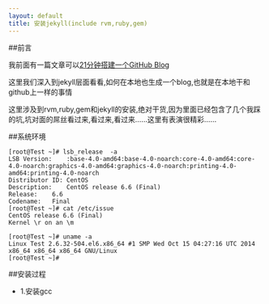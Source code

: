 ```yaml
---
layout: default
title: 安装jekyll(include rvm,ruby,gem)
---
```



##前言

我前面有一篇文章可以[21分钟搭建一个GitHub Blog](http://wilmosfang.github.io/blog/2015/03/02/build-a-githubblog-in-21minutes.html)

这里我们深入到jekyll层面看看,如何在本地也生成一个blog,也就是在本地干和github上一样的事情

这里涉及到rvm,ruby,gem和jekyll的安装,绝对干货,因为里面已经包含了几个我踩的坑,坑对面的屌丝看过来,看过来,看过来……这里有表演很精彩……


##系统环境

```
[root@Test ~]# lsb_release  -a 
LSB Version:	:base-4.0-amd64:base-4.0-noarch:core-4.0-amd64:core-4.0-noarch:graphics-4.0-amd64:graphics-4.0-noarch:printing-4.0-amd64:printing-4.0-noarch
Distributor ID:	CentOS
Description:	CentOS release 6.6 (Final)
Release:	6.6
Codename:	Final
[root@Test ~]# cat /etc/issue
CentOS release 6.6 (Final)
Kernel \r on an \m

[root@Test ~]# uname -a 
Linux Test 2.6.32-504.el6.x86_64 #1 SMP Wed Oct 15 04:27:16 UTC 2014 x86_64 x86_64 x86_64 GNU/Linux
[root@Test ~]# 
```

##安装过程

* 1.安装gcc


